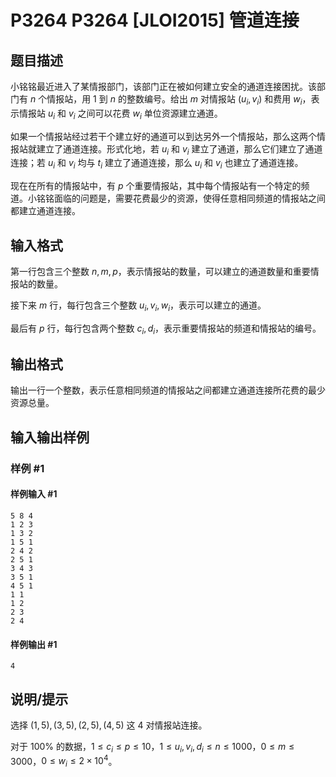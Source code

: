 # P3264 P3264 [JLOI2015] 管道连接

## 题目描述

小铭铭最近进入了某情报部门，该部门正在被如何建立安全的通道连接困扰。该部门有 $n$ 个情报站，用 $1$ 到 $n$ 的整数编号。给出 $m$ 对情报站 $(u_i,v_i)$ 和费用 $w_i$，表示情报站 $u_i$ 和 $v_i$ 之间可以花费 $w_i$ 单位资源建立通道。

如果一个情报站经过若干个建立好的通道可以到达另外一个情报站，那么这两个情报站就建立了通道连接。形式化地，若 $u_i$ 和 $v_i$ 建立了通道，那么它们建立了通道连接；若 $u_i$ 和 $v_i$ 均与 $t_i$ 建立了通道连接，那么 $u_i$ 和 $v_i$ 也建立了通道连接。

现在在所有的情报站中，有 $p$ 个重要情报站，其中每个情报站有一个特定的频道。小铭铭面临的问题是，需要花费最少的资源，使得任意相同频道的情报站之间都建立通道连接。

## 输入格式

第一行包含三个整数 $n,m,p$，表示情报站的数量，可以建立的通道数量和重要情报站的数量。

接下来 $m$ 行，每行包含三个整数 $u_i,v_i,w_i$，表示可以建立的通道。

最后有 $p$ 行，每行包含两个整数 $c_i,d_i$，表示重要情报站的频道和情报站的编号。

## 输出格式

输出一行一个整数，表示任意相同频道的情报站之间都建立通道连接所花费的最少资源总量。


## 输入输出样例

### 样例 #1

#### 样例输入 #1

```
5 8 4
1 2 3
1 3 2
1 5 1
2 4 2
2 5 1
3 4 3
3 5 1
4 5 1
1 1
1 2
2 3
2 4
```

#### 样例输出 #1

```
4
```

## 说明/提示

选择 $(1,5),(3,5),(2,5),(4,5)$ 这 $4$ 对情报站连接。

对于 $100\%$ 的数据，$1\le c_i\le p\le10$，$1\le u_i,v_i,d_i \le n \le 1000$，$0\le m \le 3000$，$0\le w_i \le2\times 10^4$。

